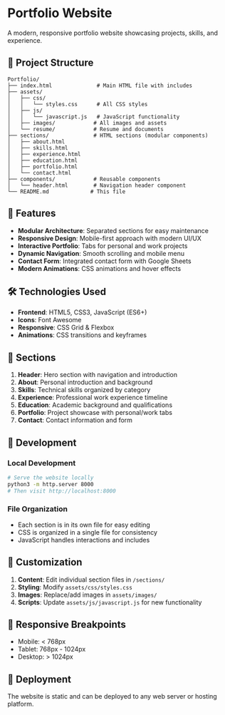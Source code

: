 # Portfolio Website

A modern, responsive portfolio website showcasing projects, skills, and experience.

## 📁 Project Structure

```
Portfolio/
├── index.html              # Main HTML file with includes
├── assets/
│   ├── css/
│   │   └── styles.css      # All CSS styles
│   ├── js/
│   │   └── javascript.js   # JavaScript functionality
│   ├── images/            # All images and assets
│   └── resume/            # Resume and documents
├── sections/              # HTML sections (modular components)
│   ├── about.html
│   ├── skills.html
│   ├── experience.html
│   ├── education.html
│   ├── portfolio.html
│   └── contact.html
├── components/            # Reusable components
│   └── header.html        # Navigation header component
└── README.md             # This file
```

## 🚀 Features

- **Modular Architecture**: Separated sections for easy maintenance
- **Responsive Design**: Mobile-first approach with modern UI/UX
- **Interactive Portfolio**: Tabs for personal and work projects
- **Dynamic Navigation**: Smooth scrolling and mobile menu
- **Contact Form**: Integrated contact form with Google Sheets
- **Modern Animations**: CSS animations and hover effects

## 🛠️ Technologies Used

- **Frontend**: HTML5, CSS3, JavaScript (ES6+)
- **Icons**: Font Awesome
- **Responsive**: CSS Grid & Flexbox
- **Animations**: CSS transitions and keyframes

## 📝 Sections

1. **Header**: Hero section with navigation and introduction
2. **About**: Personal introduction and background
3. **Skills**: Technical skills organized by category
4. **Experience**: Professional work experience timeline
5. **Education**: Academic background and qualifications
6. **Portfolio**: Project showcase with personal/work tabs
7. **Contact**: Contact information and form

## 🔧 Development

### Local Development
```bash
# Serve the website locally
python3 -m http.server 8000
# Then visit http://localhost:8000
```

### File Organization
- Each section is in its own file for easy editing
- CSS is organized in a single file for consistency
- JavaScript handles interactions and includes

## 🎨 Customization

1. **Content**: Edit individual section files in `/sections/`
2. **Styling**: Modify `assets/css/styles.css`
3. **Images**: Replace/add images in `assets/images/`
4. **Scripts**: Update `assets/js/javascript.js` for new functionality

## 📱 Responsive Breakpoints

- Mobile: < 768px
- Tablet: 768px - 1024px
- Desktop: > 1024px

## 🚀 Deployment

The website is static and can be deployed to any web server or hosting platform.
